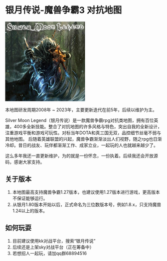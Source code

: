 # 银月传说-魔兽争霸3 对抗地图
<img src="https://github.com/Moerj/SilverMoonLegend/blob/main/cover.jpg"/>

本地图研发周期2008年 ~ 2023年，主要更新迭代在前5年，后续以维护为主。<br>

Silver Moon Legend（银月传说）是一款魔兽争霸rpg对抗类地图，拥有百位英雄，400多全新技能。整合了对抗地图的许多风格与特色，突出自我的全新设计，注重游戏平衡和游戏可玩性。对标当年DOTA和真三国无双，品控细节丝毫不弱与其他地图。
后随着英雄联盟的兴起，魔兽争霸渐渐淡出人们视野，随之rpg也日渐冷却。昔日的战友、玩伴都渐渐工作、成家立业，一起玩的人也就越来越少了。<br>

这么多年我还一直更新维护，为的就是一份怀念，一份执着。后续我还会开放源码，感谢大家支持。<br>

## 关于版本
1. 本地图最高支持魔兽争霸1.27版本，也建议使用1.27版本进行游戏，更高版本不保证能够运行。
2. 从银月1.80版本开始以后，正式命名为三位数版本号，例如1.8.x，只支持魔兽1.24以上的版本。

## 如何玩耍
1. 目前建议使用kk对战平台，搜索“银月传说”
2. 后续还是上架sky对战平台（正在筹备中）
3. 若想招人一起玩，请加qq群68894516
